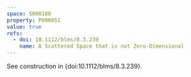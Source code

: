 ```yaml
---
space: S000180
property: P000051
value: true
refs:
  - doi: 10.1112/blms/8.3.239
    name: A Scattered Space that is not Zero-Dimensional
---
```


See construction in {doi:10.1112/blms/8.3.239}.

